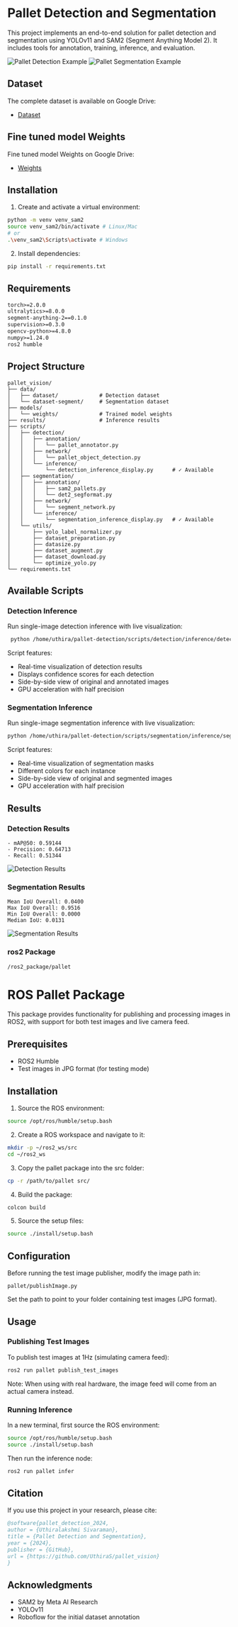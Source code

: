 # Pallet Detection and Segmentation
This project implements an end-to-end solution for pallet detection and segmentation using YOLOv11 and SAM2 (Segment Anything Model 2). It includes tools for annotation, training, inference, and evaluation.

![Pallet Detection Example](results/aug_pallet_287.jpg)
![Pallet Segmentation Example](results/vis_pallet_337.png)

## Dataset
The complete dataset is available on Google Drive:
- [Dataset](https://drive.google.com/drive/u/1/folders/1OIxiRhRfp1iDgKj_7L7DgIXOJ6OHqHTa)

## Fine tuned model Weights
Fine tuned model Weights on Google Drive:
- [Weights](https://drive.google.com/drive/u/1/folders/1L9P7ImR7rIuDuT4IzY570NkvcNi-QZVT)


## Installation
1. Create and activate a virtual environment:
```bash
python -m venv venv_sam2
source venv_sam2/bin/activate # Linux/Mac
# or
.\venv_sam2\Scripts\activate # Windows
```

2. Install dependencies:
```bash
pip install -r requirements.txt
```
## Requirements
```txt
torch>=2.0.0
ultralytics>=8.0.0
segment-anything-2==0.1.0
supervision>=0.3.0
opencv-python>=4.8.0
numpy>=1.24.0
ros2 humble
```


## Project Structure
```
pallet_vision/
├── data/
│   ├── dataset/             # Detection dataset
│   └── dataset-segment/     # Segmentation dataset
├── models/
│   └── weights/             # Trained model weights
├── results/                 # Inference results
├── scripts/
│   ├── detection/
│   │   ├── annotation/
│   │   │   └── pallet_annotator.py
│   │   ├── network/
│   │   │   └── pallet_object_detection.py
│   │   └── inference/
│   │       └── detection_inference_display.py      # ✓ Available
│   ├── segmentation/
│   │   ├── annotation/
│   │   │   ├── sam2_pallets.py
│   │   │   └── det2_segformat.py
│   │   ├── network/
│   │   │   └── segment_network.py
│   │   └── inference/
│   │       └── segmentation_inference_display.py   # ✓ Available
│   └── utils/
│       ├── yolo_label_normalizer.py
│       ├── dataset_preparation.py
│       ├── datasize.py
│       ├── dataset_augment.py
│       ├── dataset_download.py
│       └── optimize_yolo.py
└── requirements.txt
```

## Available Scripts

### Detection Inference
Run single-image detection inference with live visualization:
```bash
 python /home/uthira/pallet-detection/scripts/detection/inference/detection_inference_display.py --weights /home/uthira/pallet-detection/models/weights/best_detect.pt --image /home/uthira/pallet-detection/data/dataset/test/imagesmain/pallet_362.jpg

```

Script features:
- Real-time visualization of detection results
- Displays confidence scores for each detection
- Side-by-side view of original and annotated images
- GPU acceleration with half precision

### Segmentation Inference
Run single-image segmentation inference with live visualization:
```bash
python /home/uthira/pallet-detection/scripts/segmentation/inference/segmentation_inference_display.py --weights /home/uthira/pallet-detection/models/weights/best_segment.pt --image /home/uthira/pallet-detection/data/dataset/test/imagesmain/pallet_362.jpg

```

Script features:
- Real-time visualization of segmentation masks
- Different colors for each instance
- Side-by-side view of original and segmented images
- GPU acceleration with half precision

## Results

### Detection Results
```
- mAP@50: 0.59144
- Precision: 0.64713
- Recall: 0.51344
```
![Detection Results](results/aug_pallet_105.jpg)

### Segmentation Results
```
Mean IoU Overall: 0.0400
Max IoU Overall: 0.9516
Min IoU Overall: 0.0000
Median IoU: 0.0131
```
![Segmentation Results](results/vis_pallet_381.png)


### ros2 Package
```
/ros2_package/pallet
```

# ROS Pallet Package

This package provides functionality for publishing and processing images in ROS2, with support for both test images and live camera feed.

## Prerequisites

- ROS2 Humble
- Test images in JPG format (for testing mode)

## Installation

1. Source the ROS environment:
```bash
source /opt/ros/humble/setup.bash
```

2. Create a ROS workspace and navigate to it:
```bash
mkdir -p ~/ros2_ws/src
cd ~/ros2_ws
```

3. Copy the pallet package into the src folder:
```bash
cp -r /path/to/pallet src/
```

4. Build the package:
```bash
colcon build
```

5. Source the setup files:
```bash
source ./install/setup.bash
```

## Configuration

Before running the test image publisher, modify the image path in:
```
pallet/publishImage.py
```
Set the path to point to your folder containing test images (JPG format).

## Usage

### Publishing Test Images

To publish test images at 1Hz (simulating camera feed):
```bash
ros2 run pallet publish_test_images
```

Note: When using with real hardware, the image feed will come from an actual camera instead.

### Running Inference

In a new terminal, first source the ROS environment:
```bash
source /opt/ros/humble/setup.bash
source ./install/setup.bash
```

Then run the inference node:
```bash
ros2 run pallet infer
```




## Citation
If you use this project in your research, please cite:
```bibtex
@software{pallet_detection_2024,
author = {Uthiralakshmi Sivaraman},
title = {Pallet Detection and Segmentation},
year = {2024},
publisher = {GitHub},
url = {https://github.com/UthiraS/pallet_vision}
}
```

## Acknowledgments
- SAM2 by Meta AI Research 
- YOLOv11
- Roboflow for the initial dataset annotation